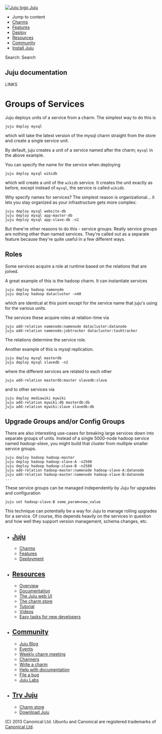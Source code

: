 [ ![Juju logo](//assets.ubuntu.com/sites/ubuntu/latest/u/img/logo.png) Juju
](https://juju.ubuntu.com/)

  - Jump to content
  - [Charms](https://juju.ubuntu.com/charms/)
  - [Features](https://juju.ubuntu.com/features/)
  - [Deploy](https://juju.ubuntu.com/deployment/)
  - [Resources](https://juju.ubuntu.com/resources/)
  - [Community](https://juju.ubuntu.com/community/)
  - [Install Juju](https://juju.ubuntu.com/download/)

Search: Search

## Juju documentation

LINKS

# Groups of Services

Juju deploys units of a service from a charm. The simplest way to do this is

    
    
    juju deploy mysql

which will take the latest version of the mysql charm straight from the store
and create a single service unit.

By default, juju creates a unit of a service named after the charm; `mysql` in
the above example.

You can specify the name for the service when deploying

    
    
    juju deploy mysql wikidb

which will create a unit of the `wikidb` service. It creates the unit exactly as
before, except instead of `mysql`, the service is called `wikidb`.

Why specify names for services? The simplest reason is organizational... it lets
you stay organized as your infrastructure gets more complex:

    
    
    juju deploy mysql website-db
    juju deploy mysql app-master-db
    juju deploy mysql app-slave-db -n2
    

But there're other reasons to do this - service groups. Really service groups
are nothing other than named services. They're called out as a separate feature
because they're quite useful in a few different ways.

## Roles

Some services acquire a role at runtime based on the relations that are joined.

A great example of this is the hadoop charm. It can instantiate services

    
    
    juju deploy hadoop namenode
    juju deploy hadoop datacluster -n40
    

which are identical at this point except for the service name that juju's using
for the various units.

The services these acquire roles at relation-time via

    
    
    juju add-relation namenode:namenode datacluster:datanode
    juju add-relation namenode:jobtracker datacluster:tasktracker
    

The relations determine the service role.

Another example of this is mysql replication.

    
    
    juju deploy mysql masterdb
    juju deploy mysql slavedb -n2
    

where the different services are related to each other

    
    
    juju add-relation masterdb:master slavedb:slave

and to other services via

    
    
    juju deploy mediawiki mywiki
    juju add-relation mywiki:db masterdb:db
    juju add-relation mywiki:slave slavedb:db
    

## Upgrade Groups and/or Config Groups

There are also interesting use-cases for breaking large services down into
separate groups of units. Instead of a single 5000-node hadoop service named
*hadoop-slave*, you might build that cluster from multiple smaller service
groups.

    
    
    juju deploy hadoop hadoop-master
    juju deploy hadoop hadoop-slave-A -n2500
    juju deploy hadoop hadoop-slave-B -n2500
    juju add-relation hadoop-master:namenode hadoop-slave-A:datanode
    juju add-relation hadoop-master:namenode hadoop-slave-B:datanode
    ...
    

These service groups can be managed independently by Juju for upgrades and
configuration

    
    
    juju set hadoop-slave-B some_param=new_value

This technique can potentially be a way for Juju to manage rolling upgrades for
a service. Of course, this depends heavily on the services in question and how
well they support version management, schema changes, etc.

  - ## [Juju](/)

    - [Charms](/charms)
    - [Features](/features)
    - [Deployment](/deployment)
  - ## [Resources](/resources)

    - [Overview](/resources/juju-overview/)
    - [Documentation](/docs/)
    - [The Juju web UI](/resources/the-juju-gui/)
    - [The charm store](/docs/authors-charm-store.html)
    - [Tutorial](/docs/getting-started.html#test)
    - [Videos](/resources/videos/)
    - [Easy tasks for new developers](/resources/easy-tasks-for-new-developers/)
  - ## [Community](/community)

    - [Juju Blog](/community/blog/)
    - [Events](/events/)
    - [Weekly charm meeting](/community/weekly-charm-meeting/)
    - [Charmers](/community/charmers/)
    - [Write a charm](/docs/authors-charm-writing.html)
    - [Help with documentation](/docs/contributing.html)
    - [File a bug](https://bugs.launchpad.net/juju-core/+filebug)
    - [Juju Labs](/labs/)
  - ## [Try Juju](https://jujucharms.com/sidebar/)

    - [Charm store](https://jujucharms.com/)
    - [Download Juju](/download/)

(C) 2013 Canonical Ltd. Ubuntu and Canonical are registered trademarks of
[Canonical Ltd](http://canonical.com).

